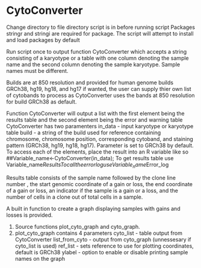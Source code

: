 # CytoConverter
Change directory to file directory script is in before running script
Packages stringr and stringi are required for package. The script will attempt to install and load packages by default

Run script once to output function CytoConverter which accepts a string consisting of a karyotype or a table with one column denoting the sample name and the second column denoting the sample karyotype. Sample names must be different.



Builds are at 850 resolution and provided for human genome builds GRCh38, hg19, hg18, and hg17
if wanted, the user can supply thier own list of cytobands to process as CytoConverter uses the bands at 850 resolution for build GRCh38 as default.


Function CytoConverter will output a list with the first element being the results table and the second element being the error and warning table 
CytoConverter has two paramenters
in_data - input karyotype or karyotype table
build - a string of the build used for reference containing chromosome, chromosome position, corresponding cytoband, and staining pattern (GRCh38, hg19, hg18, hg17). Parameter is set to GRCh38 by default.
To access each of the elements, place the result into an R variable like so
##Variable_name<-CytoConverter(in_data);
To get results table use Variable_name$Results
To call the error log use Variable_name$Error_log

Results table consists of the sample name followed by the clone line number , the start genomic coordinate of a gain or loss, the end coordinate of a gain or loss, an indicator if the sample is a gain or a loss, and the number of cells in a clone out of total cells in a sample. 

A built in function to create a graph displaying samples with gains and losses is provided. 
1) Source functions plot_cyto_graph and cyto_graph. 
2) plot_cyto_graph contains 4 parameters 
cyto_list - table output from CytoConverter
list_from_cyto - output from cyto_graph (unnessesary if cyto_list is used)
ref_list - sets reference to use for plotting coordinates, default is GRCh38
ylabel - option to enable or disable printing sample names on the graph
